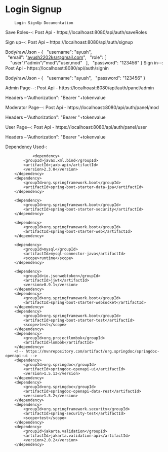 # Login Signup

        Login SignUp Documentation


Save Roles--:
Post Api - https://localhoast:8080/api/auth/saveRoles 

Sign up--:
Post Api – https://localhoast:8080/api/auth/signup 

Body/raw/Json -   {
  "username": "ayush",
  "email": "ayush2202ksr@gmail.com",
  "role": [
    "user"/"admin"/"mod"/"user,mod"
  ],
  "password": "123456"
}
Sign in--:
Post Api - https://localhoast:8080/api/auth/signin

Body/raw/Json -   {
  "username": "ayush",
  "password": "123456"
} 

Admin Page--:
Post Api - https://localhoast:8080/api/auth/panel/admin

Headers –"Authorization": "Bearer "+tokenvalue

Moderator Page--:
Post Api - https://localhoast:8080/api/auth/panel/mod

Headers –"Authorization": "Bearer "+tokenvalue

User Page--:
Post Api - https://localhoast:8080/api/auth/panel/user

Headers –"Authorization": "Bearer "+tokenvalue


Dependency Used-: 

                <dependency>
			<groupId>javax.xml.bind</groupId>
			<artifactId>jaxb-api</artifactId>
			<version>2.3.0</version>
		</dependency>
		<dependency>
			<groupId>org.springframework.boot</groupId>
			<artifactId>spring-boot-starter-data-jpa</artifactId>
		</dependency>

		<dependency>
			<groupId>org.springframework.boot</groupId>
			<artifactId>spring-boot-starter-security</artifactId>
		</dependency>

		<dependency>
			<groupId>org.springframework.boot</groupId>
			<artifactId>spring-boot-starter-web</artifactId>
		</dependency>

		<dependency>
			<groupId>mysql</groupId>
			<artifactId>mysql-connector-java</artifactId>
			<scope>runtime</scope>
		</dependency>

		<dependency>
			<groupId>io.jsonwebtoken</groupId>
			<artifactId>jjwt</artifactId>
			<version>0.9.1</version>
		</dependency>
		<dependency>
			<groupId>org.springframework.boot</groupId>
			<artifactId>spring-boot-starter-websocket</artifactId>
		</dependency>
		<dependency>
			<groupId>org.springframework.boot</groupId>
			<artifactId>spring-boot-starter-test</artifactId>
			<scope>test</scope>
		</dependency>
		<dependency>
			<groupId>org.projectlombok</groupId>
			<artifactId>lombok</artifactId>
		</dependency>
		<!-- https://mvnrepository.com/artifact/org.springdoc/springdoc-openapi-ui -->
		<dependency>
			<groupId>org.springdoc</groupId>
			<artifactId>springdoc-openapi-ui</artifactId>
			<version>1.5.13</version>
		</dependency>
		<dependency>
			<groupId>org.springdoc</groupId>
			<artifactId>springdoc-openapi-data-rest</artifactId>
			<version>1.5.2</version>
		</dependency>
		<dependency>
			<groupId>org.springframework.security</groupId>
			<artifactId>spring-security-test</artifactId>
			<scope>test</scope>
		</dependency>
		<dependency>
			<groupId>jakarta.validation</groupId>
			<artifactId>jakarta.validation-api</artifactId>
			<version>2.0.2</version>
		</dependency>


